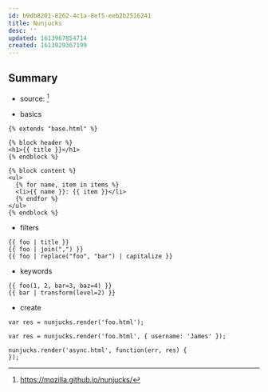 ```yaml
---
id: b9db8201-8262-4c1a-8ef5-eeb2b2516241
title: Nunjucks
desc: ''
updated: 1613967854714
created: 1613929367199
---
```


## Summary
- source: [^1]
<!-- -->

- basics
```njs
{% extends "base.html" %}

{% block header %}
<h1>{{ title }}</h1>
{% endblock %}

{% block content %}
<ul>
  {% for name, item in items %}
  <li>{{ name }}: {{ item }}</li>
  {% endfor %}
</ul>
{% endblock %}
```

- filters
```njs
{{ foo | title }}
{{ foo | join(",") }}
{{ foo | replace("foo", "bar") | capitalize }}
```

- keywords
```njs
{{ foo(1, 2, bar=3, baz=4) }}
{{ bar | transform(level=2) }}
```

- create
```njs
var res = nunjucks.render('foo.html');

var res = nunjucks.render('foo.html', { username: 'James' });

nunjucks.render('async.html', function(err, res) {
});
```

[^1]: https://mozilla.github.io/nunjucks/